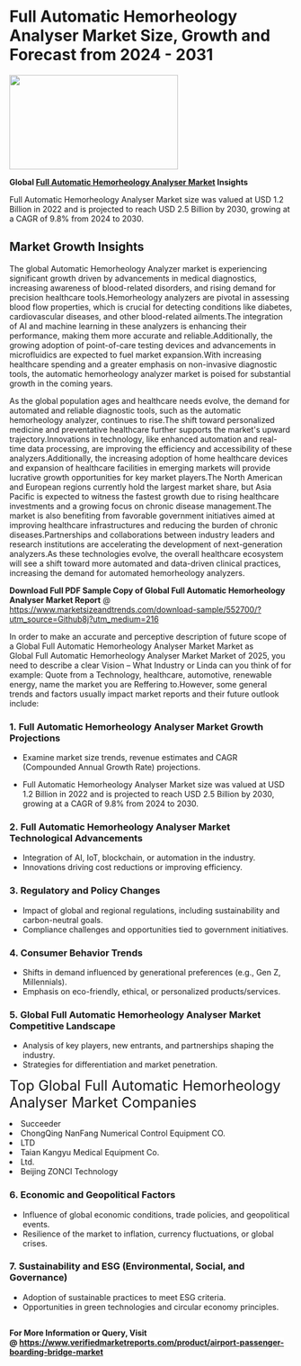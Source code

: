 <H1>Full Automatic Hemorheology Analyser Market Size, Growth and Forecast from 2024 - 2031</H1><img class="aligncenter size-medium wp-image-584254" src="https://thirdeyenews.in/wp-content/uploads/2024/09/Global-Market-Research-300x168.jpeg" alt="" width="300" height="168" /><p><strong>Global&nbsp;<a href="https://www.marketsizeandtrends.com/download-sample/552700/?utm_source=Github8j?utm_medium=216">Full Automatic Hemorheology Analyser Market</a> Insights</strong></p><p>Full Automatic Hemorheology Analyser Market size was valued at USD 1.2 Billion in 2022 and is projected to reach USD 2.5 Billion by 2030, growing at a CAGR of 9.8% from 2024 to 2030.</p><p><h2>Market Growth Insights</h2> <p>The global Automatic Hemorheology Analyzer market is experiencing significant growth driven by advancements in medical diagnostics, increasing awareness of blood-related disorders, and rising demand for precision healthcare tools.Hemorheology analyzers are pivotal in assessing blood flow properties, which is crucial for detecting conditions like diabetes, cardiovascular diseases, and other blood-related ailments.The integration of AI and machine learning in these analyzers is enhancing their performance, making them more accurate and reliable.Additionally, the growing adoption of point-of-care testing devices and advancements in microfluidics are expected to fuel market expansion.With increasing healthcare spending and a greater emphasis on non-invasive diagnostic tools, the automatic hemorheology analyzer market is poised for substantial growth in the coming years.</p> <p>As the global population ages and healthcare needs evolve, the demand for automated and reliable diagnostic tools, such as the automatic hemorheology analyzer, continues to rise.The shift toward personalized medicine and preventative healthcare further supports the market's upward trajectory.Innovations in technology, like enhanced automation and real-time data processing, are improving the efficiency and accessibility of these analyzers.Additionally, the increasing adoption of home healthcare devices and expansion of healthcare facilities in emerging markets will provide lucrative growth opportunities for key market players.The North American and European regions currently hold the largest market share, but Asia Pacific is expected to witness the fastest growth due to rising healthcare investments and a growing focus on chronic disease management.The market is also benefiting from favorable government initiatives aimed at improving healthcare infrastructures and reducing the burden of chronic diseases.Partnerships and collaborations between industry leaders and research institutions are accelerating the development of next-generation analyzers.As these technologies evolve, the overall healthcare ecosystem will see a shift toward more automated and data-driven clinical practices, increasing the demand for automated hemorheology analyzers.</p> <p><span class=""><strong>Download Full PDF Sample Copy of Global Full Automatic Hemorheology Analyser Market Report</strong> @ <a href="https://www.marketsizeandtrends.com/download-sample/552700/?utm_source=Github8j?utm_medium=216" target="_blank">https://www.marketsizeandtrends.com/download-sample/552700/?utm_source=Github8j?utm_medium=216</a></span></p><p>In order to make an accurate and perceptive description of future scope of a Global&nbsp;Full Automatic Hemorheology Analyser Market Market as Global&nbsp;Full Automatic Hemorheology Analyser Market Market of 2025, you need to describe a clear Vision &ndash; What Industry or Linda can you think of for example: Quote from a Technology, healthcare, automotive, renewable energy, name the market you are Reffering to.However, some general trends and factors usually impact market reports and their future outlook include:</p><h3>1.&nbsp;<strong>Full Automatic Hemorheology Analyser Market Growth Projections</strong></h3><ul><li>Examine market size trends, revenue estimates and CAGR (Compounded Annual Growth Rate) projections.</li><li><p>Full Automatic Hemorheology Analyser Market size was valued at USD 1.2 Billion in 2022 and is projected to reach USD 2.5 Billion by 2030, growing at a CAGR of 9.8% from 2024 to 2030.</p></li></ul><h3>2.&nbsp;<strong>Full Automatic Hemorheology Analyser Market Technological Advancements</strong></h3><ul><li>Integration of AI, IoT, blockchain, or automation in the industry.</li><li>Innovations driving cost reductions or improving efficiency.</li></ul><h3>3.&nbsp;<strong>Regulatory and Policy Changes</strong></h3><ul><li>Impact of global and regional regulations, including sustainability and carbon-neutral goals.</li><li>Compliance challenges and opportunities tied to government initiatives.</li></ul><h3>4.&nbsp;<strong>Consumer Behavior Trends</strong></h3><ul><li>Shifts in demand influenced by generational preferences (e.g., Gen Z, Millennials).</li><li>Emphasis on eco-friendly, ethical, or personalized products/services.</li></ul><h3>5.&nbsp;<strong>Global Full Automatic Hemorheology Analyser Market Competitive Landscape</strong></h3><ul><li>Analysis of key players, new entrants, and partnerships shaping the industry.</li><li>Strategies for differentiation and market penetration.</li></ul><p data-pm-slice="1 1 []"><span style="color: inherit; font-family: inherit; font-size: 25px;">Top Global Full Automatic Hemorheology Analyser Market Companies</span></p><div class="" data-test-id=""><p><li>Succeeder</li><li> ChongQing NanFang Numerical Control Equipment CO.</li><li>LTD</li><li> Taian Kangyu Medical Equipment Co.</li><li> Ltd.</li><li> Beijing ZONCI Technology</li></p></div><h3>6.&nbsp;<strong>Economic and Geopolitical Factors</strong></h3><ul><li>Influence of global economic conditions, trade policies, and geopolitical events.</li><li>Resilience of the market to inflation, currency fluctuations, or global crises.</li></ul><h3>7.&nbsp;<strong>Sustainability and ESG (Environmental, Social, and Governance)</strong></h3><ul><li>Adoption of sustainable practices to meet ESG criteria.</li><li>Opportunities in green technologies and circular economy principles.</li></ul><h2><strong style="font-size: 14px;">For More Information or Query, Visit @&nbsp;</strong><a style="background-color: #ffffff; font-size: 14px;" href="https://www.marketsizeandtrends.com/report/full-automatic-hemorheology-analyser-market/" target="_blank">https://www.verifiedmarketreports.com/product/airport-passenger-boarding-bridge-market</a></h2>